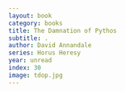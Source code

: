 ```yaml
---
layout: book
category: books
title: The Damnation of Pythos
subtitle: .
author: David Annandale
series: Horus Heresy
year: unread
index: 30
image: tdop.jpg
---
```

